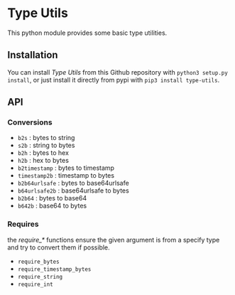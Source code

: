 # Type Utils

This python module provides some basic type utilities.

## Installation

You can install *Type Utils* from this Github repository with `python3 setup.py install`, or just install it directly from pypi with `pip3 install type-utils`.

## API

### Conversions

 - `b2s` : bytes to string
 - `s2b` : string to bytes
 - `b2h` : bytes to hex
 - `h2b` : hex to bytes
 - `b2timestamp` : bytes to timestamp
 - `timestamp2b` : timestamp to bytes
 - `b2b64urlsafe` : bytes to base64urlsafe
 - `b64urlsafe2b` : base64urlsafe to bytes
 - `b2b64` : bytes to base64
 - `b642b` : base64 to bytes
  
### Requires

the *require_\** functions ensure the given argument is from a specify type and try to convert them if possible.

 - `require_bytes`
 - `require_timestamp_bytes`
 - `require_string`
 - `require_int`